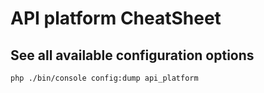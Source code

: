# API platform CheatSheet

## See all available configuration options
```
php ./bin/console config:dump api_platform
```
